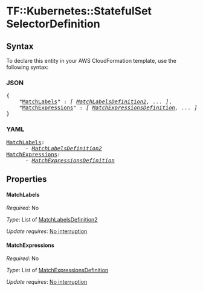 # TF::Kubernetes::StatefulSet SelectorDefinition

## Syntax

To declare this entity in your AWS CloudFormation template, use the following syntax:

### JSON

<pre>
{
    "<a href="#matchlabels" title="MatchLabels">MatchLabels</a>" : <i>[ <a href="matchlabelsdefinition2.md">MatchLabelsDefinition2</a>, ... ]</i>,
    "<a href="#matchexpressions" title="MatchExpressions">MatchExpressions</a>" : <i>[ <a href="matchexpressionsdefinition.md">MatchExpressionsDefinition</a>, ... ]</i>
}
</pre>

### YAML

<pre>
<a href="#matchlabels" title="MatchLabels">MatchLabels</a>: <i>
      - <a href="matchlabelsdefinition2.md">MatchLabelsDefinition2</a></i>
<a href="#matchexpressions" title="MatchExpressions">MatchExpressions</a>: <i>
      - <a href="matchexpressionsdefinition.md">MatchExpressionsDefinition</a></i>
</pre>

## Properties

#### MatchLabels

_Required_: No

_Type_: List of <a href="matchlabelsdefinition2.md">MatchLabelsDefinition2</a>

_Update requires_: [No interruption](https://docs.aws.amazon.com/AWSCloudFormation/latest/UserGuide/using-cfn-updating-stacks-update-behaviors.html#update-no-interrupt)

#### MatchExpressions

_Required_: No

_Type_: List of <a href="matchexpressionsdefinition.md">MatchExpressionsDefinition</a>

_Update requires_: [No interruption](https://docs.aws.amazon.com/AWSCloudFormation/latest/UserGuide/using-cfn-updating-stacks-update-behaviors.html#update-no-interrupt)

